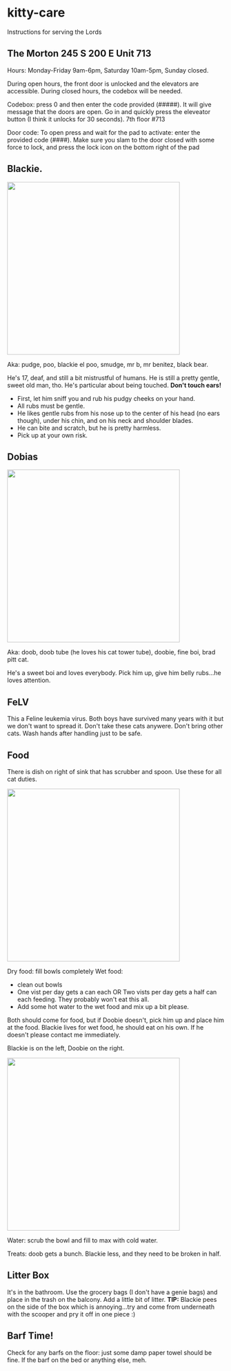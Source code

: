 # kitty-care
Instructions for serving the Lords

## The Morton 245 S 200 E Unit 713

Hours: Monday-Friday 9am-6pm, Saturday 10am-5pm, Sunday closed.

During open hours, the front door is unlocked and the elevators are accessible. During closed hours, the codebox will be needed.

Codebox: press 0 and then enter the code provided (#####). It will give message that the doors are open. Go in and quickly press the eleveator button (I think it unlocks for 30 seconds). 7th floor #713

Door code: To open press and wait for the pad to activate: enter the provided code (####). Make sure you slam to the door closed with some force to lock, and press the lock icon on the bottom right of the pad

## Blackie. 

<img src="https://user-images.githubusercontent.com/69823015/128452800-fc7fd4f3-ebf3-4498-af42-232958c83b1c.jpg" width="400px" />

Aka: pudge, poo, blackie el poo, smudge, mr b, mr benitez, black bear.

He's 17, deaf, and still a bit mistrustful of humans. He is still a pretty gentle, sweet old man, tho. He's particular about being touched. **Don't touch ears!**

* First, let him sniff you and rub his pudgy cheeks on your hand.
* All rubs must be gentle.
* He likes gentle rubs from his nose up to the center of his head (no ears though), under his chin, and on his neck and shoulder blades.
* He can bite and scratch, but he is pretty harmless.
* Pick up at your own risk.

## Dobias

<img src="https://user-images.githubusercontent.com/69823015/128453250-ef7ab978-32d1-4db6-a544-a02523002b17.JPG" width="400px" />

Aka: doob, doob tube (he loves his cat tower tube), doobie, fine boi, brad pitt cat.

He's a sweet boi and loves everybody. Pick him up, give him belly rubs...he loves attention.

## FeLV
This a Feline leukemia virus. Both boys have survived many years with it but we don't want to spread it. Don't take these cats anywere. Don't bring other cats. Wash hands after handling just to be safe.

## Food
There is dish on right of sink that has scrubber and spoon. Use these for all cat duties.

<img src="https://user-images.githubusercontent.com/69823015/128452010-f96a32ff-9166-4062-8c90-777d759c129d.jpeg" width="400px" />

Dry food: fill bowls completely
Wet food: 
* clean out bowls
* One vist per day gets a can each OR Two vists per day gets a half can each feeding. They probably won't eat this all.
* Add some hot water to the wet food and mix up a bit please.

Both should come for food, but if Doobie doesn't, pick him up and place him at the food. Blackie lives for wet food, he should eat on his own. If he doesn't please contact me immediately.

Blackie is on the left, Doobie on the right.

<img src="https://user-images.githubusercontent.com/69823015/128452059-464e97b4-e957-4247-9242-d6cd9c621d4f.jpeg" width="400px" />

Water: scrub the bowl and fill to max with cold water.

Treats: doob gets a bunch. Blackie less, and they need to be broken in half.

## Litter Box
It's in the bathroom. Use the grocery bags (I don't have a genie bags) and place in the trash on the balcony. Add a little bit of litter.
**TIP:** Blackie pees on the side of the box which is annoying...try and come from underneath with the scooper and pry it off in one piece :)

## Barf Time!
Check for any barfs on the floor: just some damp paper towel should be fine. If the barf on the bed or anything else, meh.

